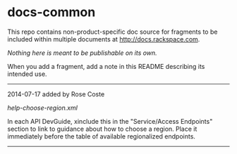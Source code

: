 docs-common
===========

This repo contains non-product-specific doc source for fragments to be included within multiple documents at http://docs.rackspace.com.

*Nothing here is meant to be publishable on its own.*

When you add a fragment, add a note in this README describing its intended use.

----
2014-07-17 added by Rose Coste

*help-choose-region.xml*

In each API DevGuide, xinclude this in the "Service/Access Endpoints" section to link to guidance about how to choose a region. Place it immediately before the table of available regionalized endpoints.

----
